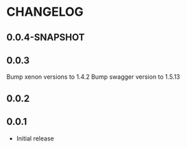 # CHANGELOG

## 0.0.4-SNAPSHOT


## 0.0.3
Bump xenon versions to 1.4.2
Bump swagger version to 1.5.13

## 0.0.2

## 0.0.1

* Initial release
